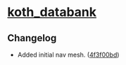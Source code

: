 # [koth_databank](https://tf2maps.net/threads/databank.33841/)

## Changelog

* Added initial nav mesh. ([4f3f00bd](https://github.com/WhyIsEvery4thYearAlwaysBad/SourceNavMeshOverhauls/commit/4f3f00b1a46cc295c6f14fa5fc9f8c7770ad7c9))
